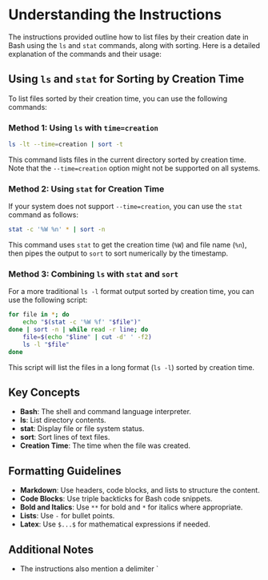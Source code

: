 # Understanding the Instructions

The instructions provided outline how to list files by their creation date in Bash using the `ls` and `stat` commands, along with sorting. Here is a detailed explanation of the commands and their usage:

## Using `ls` and `stat` for Sorting by Creation Time

To list files sorted by their creation time, you can use the following commands:

### Method 1: Using `ls` with `time=creation`

```bash
ls -lt --time=creation | sort -t
```

This command lists files in the current directory sorted by creation time. Note that the `--time=creation` option might not be supported on all systems.

### Method 2: Using `stat` for Creation Time

If your system does not support `--time=creation`, you can use the `stat` command as follows:

```bash
stat -c '%W %n' * | sort -n
```

This command uses `stat` to get the creation time (`%W`) and file name (`%n`), then pipes the output to `sort` to sort numerically by the timestamp.

### Method 3: Combining `ls` with `stat` and `sort`

For a more traditional `ls -l` format output sorted by creation time, you can use the following script:

```bash
for file in *; do
    echo "$(stat -c '%W %f' "$file")"
done | sort -n | while read -r line; do
    file=$(echo "$line" | cut -d' ' -f2)
    ls -l "$file"
done
```

This script will list the files in a long format (`ls -l`) sorted by creation time.

## Key Concepts

- **Bash**: The shell and command language interpreter.
- **ls**: List directory contents.
- **stat**: Display file or file system status.
- **sort**: Sort lines of text files.
- **Creation Time**: The time when the file was created.

## Formatting Guidelines

- **Markdown**: Use headers, code blocks, and lists to structure the content.
- **Code Blocks**: Use triple backticks for Bash code snippets.
- **Bold and Italics**: Use `**` for bold and `*` for italics where appropriate.
- **Lists**: Use `-` for bullet points.
- **Latex**: Use `$...$` for mathematical expressions if needed.

## Additional Notes

- The instructions also mention a delimiter `